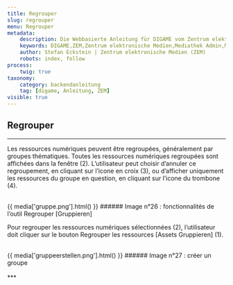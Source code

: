 ```yaml
---
title: Regrouper
slug: regrouper
menu: Regrouper
metadata:
    description: Die Webbasierte Anleitung für DIGAME vom Zentrum elektronische Medien ZEM.
    keywords: DIGAME,ZEM,Zentrum elektronische Medien,Mediathek Admin,Mediathek,Bilddatenbank,Bildverwaltung,Bundesverwaltung,Eidgenossenschaft,Schweizerische Eidgenossenschaft,VBS,Bundesamt für Verteidigung, Bevölkerungsschutz und Sport
    author: Stefan Eckstein | Zentrum elektronische Medien (ZEM)
    robots: index, follow
process:
	twig: true
taxonomy:
    category: backendanleitung
    tag: [digame, Anleitung, ZEM]
visible: true
---
```


## Regrouper
***
Les ressources numériques peuvent être regroupées, généralement par groupes thématiques. Toutes les ressources numériques regroupées sont affichées dans la fenêtre (2). L’utilisateur peut choisir d’annuler ce regroupement, en cliquant sur l’icone en croix (3), ou d’afficher uniquement les ressources du groupe en question, en cliquant sur l’icone du trombone (4).

<br>
{{ media['gruppe.png'].html() }}
###### Image n°26 : fonctionnalités de l’outil Regrouper [Gruppieren]
<br>

Pour regrouper les ressources numériques sélectionnées (2), l’utilisateur doit cliquer sur le bouton Regrouper les ressources [Assets Gruppieren] (1).

<br>
{{ media['gruppeerstellen.png'].html() }}
###### Image n°27 : créer un groupe
<br>

<br>
***
